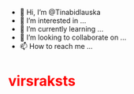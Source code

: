 - 👋 Hi, I’m @Tinabidlauska
- 👀 I’m interested in ...
- 🌱 I’m currently learning ...
- 💞️ I’m looking to collaborate on ...
- 📫 How to reach me ...

<!---
Tinabidlauska/Tinabidlauska is a ✨ special ✨ repository because its `README.md` (this file) appears on your GitHub profile.
You can click the Preview link to take a look at your changes.
--->
<h1 style="color:red">virsraksts</h1>
<h1 syle="color:blue;background-color:reed;">
  

